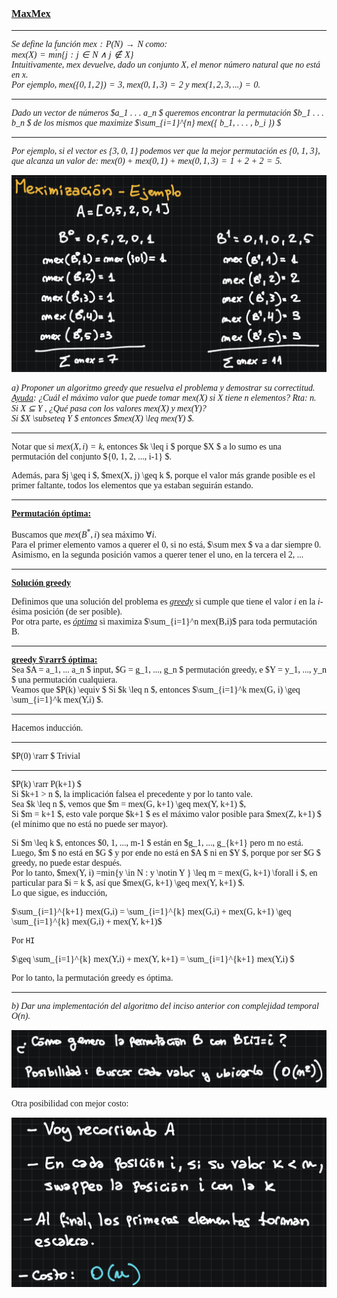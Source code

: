 <font face="LaTeX">

### <u>MaxMex</u>

---

*Se define la función $mex:P(N)→N$ como:\
$mex(X) = mı́n \{ j : j ∈ N ∧ j \notin X\}$*\
*Intuitivamente, mex devuelve, dado un conjunto X, el menor número natural que no está en x.\
Por ejemplo, $mex(\{ 0, 1, 2 \}) = 3$, $mex({0, 1, 3}) = 2$ y $mex({1, 2, 3, . . .}) = 0$.*

---

*Dado un vector de números $a_1 . . . a_n $ queremos encontrar la permutación $b_1 . . . b_n $ de los mismos
que maximize $\sum_{i=1}^{n} mex(\{ b_1, . . . , b_i \}) $*

---

*Por ejemplo, si el vector es {3, 0, 1} podemos ver que la mejor permutación es {0, 1, 3}, que alcanza un valor de: $mex({0}) + mex({0, 1}) + mex({0, 1, 3}) = 1 + 2 + 2 = 5 .$*

![ejemplo](./img/ejemplo_ejercicio18.png)

*a) Proponer un algoritmo greedy que resuelva el problema y demostrar su correctitud.\
<u>Ayuda</u>: ¿Cuál el máximo valor que puede tomar mex(X) si X tiene n elementos? Rta: n.\
Si X ⊆ Y , ¿Qué pasa con los valores mex(X) y mex(Y)?\
Si $X \subseteq Y $ entonces $mex(X) \leq mex(Y) $.*

---

Notar que si $mex(X, i)=k$, entonces $k \leq i $ porque $X $ a lo sumo es una permutación del conjunto $\{0, 1, 2, ..., i-1\} $.

Además, para $j \geq i $, $mex(X, j) \geq k $, porque el valor más grande posible es el primer faltante, todos los elementos que ya estaban seguirán estando.

---

**<u>Permutación óptima:</u>**

Buscamos que $mex(B^*, i)$ sea máximo $\forall i$.\
Para el primer elemento vamos a querer el 0, si no está, $\sum mex $ va a dar siempre 0.\
Asimismo, en la segunda posición vamos a querer tener el uno, en la tercera el 2, ...

---

<u>**Solución greedy** </u>

Definimos que una solución del problema es <u>*greedy*</u> si cumple que tiene el valor $i$ en la $i$-ésima posición (de ser posible).\
Por otra parte, es <u>*óptima*</u> si maximiza $\sum_{i=1}^n mex(B,i)$ para toda permutación B.

---

<u>**greedy $\rarr$ óptima:**</u>\
Sea $A = a_1, ... a_n $ input, $G = g_1, ..., g_n $ permutación greedy, e $Y = y_1, ..., y_n $ una permutación cualquiera.\
Veamos que $P(k) \equiv $ Si $k \leq n $, entonces $\sum_{i=1}^k mex(G, i) \geq \sum_{i=1}^k mex(Y,i) $.

---

Hacemos inducción.

---

$P(0) \rarr $ Trivial

---

$P(k) \rarr P(k+1) $\
Si $k+1 > n $, la implicación falsea el precedente y por lo tanto vale.\
Sea $k \leq n $, vemos que $m = mex(G, k+1) \geq mex(Y, k+1) $, \
Si $m = k+1 $, esto vale porque $k+1 $ es el máximo valor posible para $mex(Z, k+1) $ (el mínimo que no está no puede ser mayor).

Si $m \leq k $, entonces $0, 1, ..., m-1 $ están en $g_1, ..., g_{k+1} pero m no está.\
Luego, $m $ no está en $G $ y por ende no está en $A $ ni en $Y $, porque por ser $G $ greedy, no puede estar después.\
Por lo tanto, $mex(Y, i) =min\{y \in N : y \notin Y \} \leq m = mex(G, k+1) \forall i $, en particular para $i = k $, así que $mex(G, k+1) \geq mex(Y, k+1) $.\
Lo que sigue, es inducción, 

$\sum_{i=1}^{k+1} mex(G,i) = \sum_{i=1}^{k} mex(G,i) + mex(G, k+1) \geq \sum_{i=1}^{k} mex(G,i) + mex(Y, k+1)$

Por `HI`

$\geq \sum_{i=1}^{k} mex(Y,i) + mex(Y, k+1) = \sum_{i=1}^{k+1} mex(Y,i) $


Por lo tanto, la permutación greedy es óptima.

---

*b) Dar una implementación del algoritmo del inciso anterior con complejidad temporal O(n).*

![algoritmo_cuadratico](./img/algoritmo_ejercicio18.png)

Otra posibilidad con mejor costo:

![algoritmo_lineal](./img/algoritmo_lineal_ejercicio18.png)

</font>